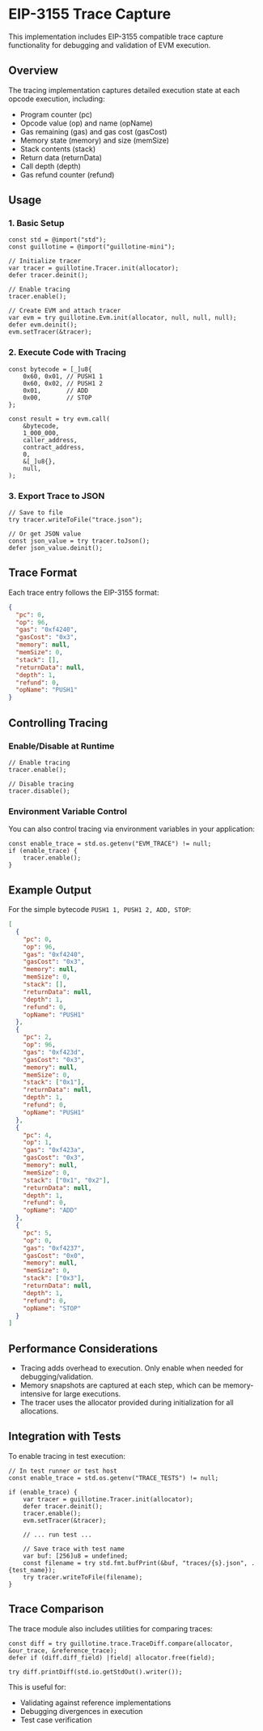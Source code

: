 # EIP-3155 Trace Capture

This implementation includes EIP-3155 compatible trace capture functionality for debugging and validation of EVM execution.

## Overview

The tracing implementation captures detailed execution state at each opcode execution, including:
- Program counter (pc)
- Opcode value (op) and name (opName)
- Gas remaining (gas) and gas cost (gasCost)
- Memory state (memory) and size (memSize)
- Stack contents (stack)
- Return data (returnData)
- Call depth (depth)
- Gas refund counter (refund)

## Usage

### 1. Basic Setup

```zig
const std = @import("std");
const guillotine = @import("guillotine-mini");

// Initialize tracer
var tracer = guillotine.Tracer.init(allocator);
defer tracer.deinit();

// Enable tracing
tracer.enable();

// Create EVM and attach tracer
var evm = try guillotine.Evm.init(allocator, null, null, null);
defer evm.deinit();
evm.setTracer(&tracer);
```

### 2. Execute Code with Tracing

```zig
const bytecode = [_]u8{
    0x60, 0x01, // PUSH1 1
    0x60, 0x02, // PUSH1 2
    0x01,       // ADD
    0x00,       // STOP
};

const result = try evm.call(
    &bytecode,
    1_000_000,
    caller_address,
    contract_address,
    0,
    &[_]u8{},
    null,
);
```

### 3. Export Trace to JSON

```zig
// Save to file
try tracer.writeToFile("trace.json");

// Or get JSON value
const json_value = try tracer.toJson();
defer json_value.deinit();
```

## Trace Format

Each trace entry follows the EIP-3155 format:

```json
{
  "pc": 0,
  "op": 96,
  "gas": "0xf4240",
  "gasCost": "0x3",
  "memory": null,
  "memSize": 0,
  "stack": [],
  "returnData": null,
  "depth": 1,
  "refund": 0,
  "opName": "PUSH1"
}
```

## Controlling Tracing

### Enable/Disable at Runtime

```zig
// Enable tracing
tracer.enable();

// Disable tracing
tracer.disable();
```

### Environment Variable Control

You can also control tracing via environment variables in your application:

```zig
const enable_trace = std.os.getenv("EVM_TRACE") != null;
if (enable_trace) {
    tracer.enable();
}
```

## Example Output

For the simple bytecode `PUSH1 1, PUSH1 2, ADD, STOP`:

```json
[
  {
    "pc": 0,
    "op": 96,
    "gas": "0xf4240",
    "gasCost": "0x3",
    "memory": null,
    "memSize": 0,
    "stack": [],
    "returnData": null,
    "depth": 1,
    "refund": 0,
    "opName": "PUSH1"
  },
  {
    "pc": 2,
    "op": 96,
    "gas": "0xf423d",
    "gasCost": "0x3",
    "memory": null,
    "memSize": 0,
    "stack": ["0x1"],
    "returnData": null,
    "depth": 1,
    "refund": 0,
    "opName": "PUSH1"
  },
  {
    "pc": 4,
    "op": 1,
    "gas": "0xf423a",
    "gasCost": "0x3",
    "memory": null,
    "memSize": 0,
    "stack": ["0x1", "0x2"],
    "returnData": null,
    "depth": 1,
    "refund": 0,
    "opName": "ADD"
  },
  {
    "pc": 5,
    "op": 0,
    "gas": "0xf4237",
    "gasCost": "0x0",
    "memory": null,
    "memSize": 0,
    "stack": ["0x3"],
    "returnData": null,
    "depth": 1,
    "refund": 0,
    "opName": "STOP"
  }
]
```

## Performance Considerations

- Tracing adds overhead to execution. Only enable when needed for debugging/validation.
- Memory snapshots are captured at each step, which can be memory-intensive for large executions.
- The tracer uses the allocator provided during initialization for all allocations.

## Integration with Tests

To enable tracing in test execution:

```zig
// In test runner or test host
const enable_trace = std.os.getenv("TRACE_TESTS") != null;

if (enable_trace) {
    var tracer = guillotine.Tracer.init(allocator);
    defer tracer.deinit();
    tracer.enable();
    evm.setTracer(&tracer);

    // ... run test ...

    // Save trace with test name
    var buf: [256]u8 = undefined;
    const filename = try std.fmt.bufPrint(&buf, "traces/{s}.json", .{test_name});
    try tracer.writeToFile(filename);
}
```

## Trace Comparison

The trace module also includes utilities for comparing traces:

```zig
const diff = try guillotine.trace.TraceDiff.compare(allocator, &our_trace, &reference_trace);
defer if (diff.diff_field) |field| allocator.free(field);

try diff.printDiff(std.io.getStdOut().writer());
```

This is useful for:
- Validating against reference implementations
- Debugging divergences in execution
- Test case verification
